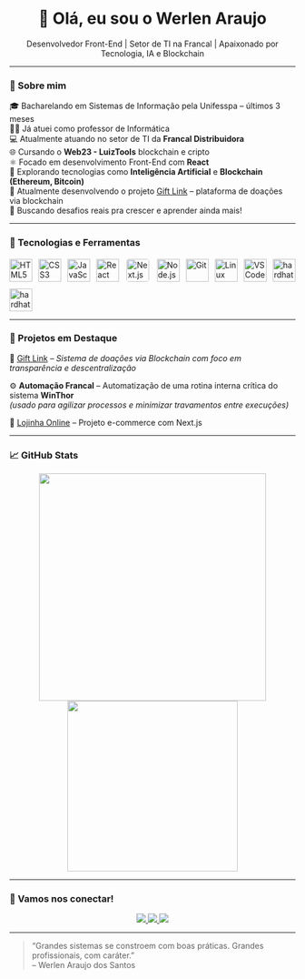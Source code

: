 <h1 align="center">👋 Olá, eu sou o Werlen Araujo</h1>

<p align="center">
  Desenvolvedor Front-End | Setor de TI na Francal | Apaixonado por Tecnologia, IA e Blockchain
</p>

---

### 🧠 Sobre mim

🎓 Bacharelando em Sistemas de Informação pela Unifesspa – últimos 3 meses  
👨‍🏫 Já atuei como professor de Informática  
💻 Atualmente atuando no setor de TI da **Francal Distribuidora**  
🌐 Cursando o **Web23 - LuizTools** blockchain e cripto  
⚛️ Focado em desenvolvimento Front-End com **React**  
📡 Explorando tecnologias como **Inteligência Artificial** e **Blockchain (Ethereum, Bitcoin)**  
🌱 Atualmente desenvolvendo o projeto [Gift Link](#) – plataforma de doações via blockchain  
🎯 Buscando desafios reais pra crescer e aprender ainda mais!

---

### 🚀 Tecnologias e Ferramentas
<div style="display: flex; flex-wrap: wrap; justify-content: space-between; align-items: center; gap: 10px;">
  <img src="https://cdn.jsdelivr.net/gh/devicons/devicon/icons/html5/html5-original.svg" height="40" alt="HTML5"/>
  <img src="https://cdn.jsdelivr.net/gh/devicons/devicon/icons/css3/css3-original.svg" height="40" alt="CSS3"/>
  <img src="https://cdn.jsdelivr.net/gh/devicons/devicon/icons/javascript/javascript-original.svg" height="40" alt="JavaScript"/>
  <img src="https://cdn.jsdelivr.net/gh/devicons/devicon/icons/react/react-original.svg" height="40" alt="React"/>
  <img src="https://cdn.jsdelivr.net/gh/devicons/devicon/icons/nextjs/nextjs-original.svg" height="40" alt="Next.js" style="background-color: white; border-radius: 6px; padding: 2px;"/>
  <img src="https://cdn.jsdelivr.net/gh/devicons/devicon/icons/nodejs/nodejs-original.svg" height="40" alt="Node.js"/>
  <img src="https://cdn.jsdelivr.net/gh/devicons/devicon/icons/git/git-original.svg" height="40" alt="Git"/>
  <img src="https://cdn.jsdelivr.net/gh/devicons/devicon/icons/linux/linux-original.svg" height="40" alt="Linux"/>
  <img src="https://cdn.jsdelivr.net/gh/devicons/devicon/icons/vscode/vscode-original.svg" height="40" alt="VS Code"/>
    <img src="](https://cryptologos.cc/logos/ethereum-eth-logo.svg)hhttps://cdn.jsdelivr.net/gh/devicons/devicon/icons/ethereum/ethereum-original.svg" height="40" alt="hardhat" />
  <img src="hhttps://cdn.jsdelivr.net/gh/devicons/devicon/icons/ethereum/ethereum-original.svg" height="40" alt="hardhat" />
</div>

---

### 🧰 Projetos em Destaque

🔗 [Gift Link](https://github.com/werlenx/GiftLink) – *Sistema de doações via Blockchain com foco em transparência e descentralização*

⚙️ **Automação Francal** – Automatização de uma rotina interna crítica do sistema **WinThor**  
*(usado para agilizar processos e minimizar travamentos entre execuções)*

🛒 [Lojinha Online](https://github.com/werlenx/AntonioLimaMarcenaria) – Projeto e-commerce com Next.js

---

### 📈 GitHub Stats

<div align="center">
  <img src="https://github-readme-stats.vercel.app/api?username=werlenx&show_icons=true&theme=tokyonight" width="400" />
  <img src="https://github-readme-stats.vercel.app/api/top-langs/?username=werlenx&layout=compact&theme=tokyonight" width="300" />
</div>

---

### 🤝 Vamos nos conectar!

<p align="center">
  <a href="https://www.linkedin.com/in/werlen-araujo" target="_blank" rel="noopener noreferrer">
    <img src="https://img.shields.io/badge/LinkedIn-%230077B5.svg?style=flat&logo=linkedin&logoColor=white" />
  </a>
  <a href="https://github.com/werlenx" target="_blank" rel="noopener noreferrer">
    <img src="https://img.shields.io/badge/GitHub-%23121011.svg?style=flat&logo=github&logoColor=white" />
  </a>
  <a href="https://instagram.com/werlenx" target="_blank" rel="noopener noreferrer">
    <img src="https://img.shields.io/badge/Instagram-E4405F?style=flat&logo=instagram&logoColor=white" />
  </a>
</p>

---

> “Grandes sistemas se constroem com boas práticas. Grandes profissionais, com caráter.”  
> – Werlen Araujo dos Santos
